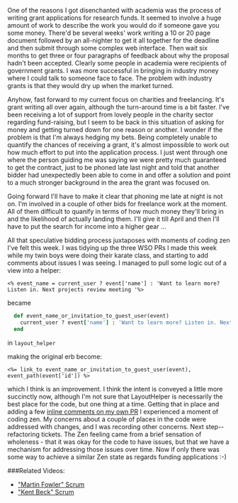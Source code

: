 One of the reasons I got disenchanted with academia was the process of writing grant applications for research funds.  It seemed to involve a huge amount of work to describe the work you would do if someone gave you some money.  There'd be several weeks' work writing a 10 or 20 page document followed by an all-nighter to get it all together for the deadline and then submit through some complex web interface.  Then wait six months to get three or four paragraphs of feedback about why the proposal hadn't been accepted.  Clearly some people in academia were recipients of government grants.  I was more successful in bringing in industry money where I could talk to someone face to face.  The problem with industry grants is that they would dry up when the market turned.

Anyhow, fast forward to my current focus on charities and freelancing.  It's grant writing all over again, although the turn-around time is a bit faster.  I've been receiving a lot of support from lovely people in the charity sector regarding fund-raising, but I seem to be back in this situation of asking for money and getting turned down for one reason or another.  I wonder if the problem is that I'm always hedging my bets.  Being completely unable to quantify the chances of receiving a grant, it's almost impossible to work out how much effort to put into the application process.  I just went through one where the person guiding me was saying we were pretty much guaranteed to get the contract, just to be phoned late last night and told that another bidder had unexpectedly been able to come in and offer a solution and point to a much stronger background in the area the grant was focused on.

Going forward I'll have to make it clear that phoning me late at night is not on.  I'm involved in a couple of other bids for freelance work at the moment.  All of them difficult to quanify in terms of how much money they'll bring in and the likelihood of actually landing them.  I'll give it till April and then I'll have to put the search for income into a higher gear ...

All that speculative bidding process juxtaposes with moments of coding zen I've felt this week.  I was tidying up the three WSO PRs I made this week while my twin boys were doing their karate class, and starting to add comments about issues I was seeing.  I managed to pull some logic out of a view into a helper:

```erb
<% event_name = current_user ? event['name'] : 'Want to learn more? Listen in. Next projects review meeting '%>
```

became

```rb
  def event_name_or_invitation_to_guest_user(event)
    current_user ? event['name'] : 'Want to learn more? Listen in. Next projects review meeting '
  end
```

in `layout_helper`

making the original erb become:

```erb
<%= link_to event_name_or_invitation_to_guest_user(event), event_path(event['id']) %>
```

which I think is an improvement.  I think the intent is conveyed a little more succinctly now, although I'm not sure that LayoutHelper is necessarily the best place for the code, but one thing at a time.  Getting that in place and adding a few [inline comments on my own PR](https://github.com/AgileVentures/WebsiteOne/pull/1566) I experienced a moment of coding zen.  My concerns about a couple of places in the code were addressed with changes, and I was recording other concerns.  Next step--refactoring tickets.  The Zen feeling came from a brief sensation of wholeness - that it was okay for the code to have issues, but that we have a mechanism for addressing those issues over time.  Now if only there was some way to achieve a similar Zen state as regards funding applications :-)

###Related Videos:

* ["Martin Fowler" Scrum](https://www.youtube.com/watch?v=XbbTJQYNMeQ)
* ["Kent Beck" Scrum](https://www.youtube.com/watch?v=fsHiZG2_UjQ)
